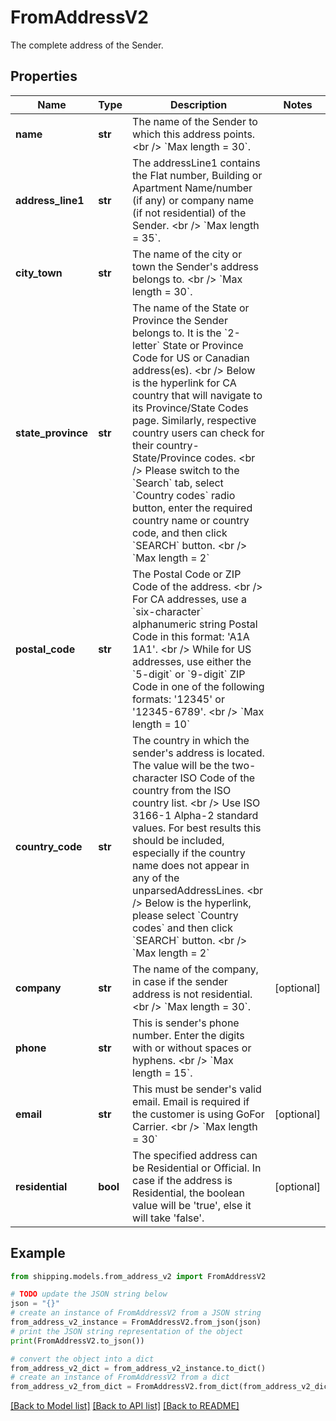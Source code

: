 # FromAddressV2

The complete address of the Sender.

## Properties

Name | Type | Description | Notes
------------ | ------------- | ------------- | -------------
**name** | **str** | The name of the Sender to which this address points.&lt;br /&gt; &#x60;Max length &#x3D; 30&#x60;. | 
**address_line1** | **str** | The addressLine1 contains the Flat number, Building or Apartment Name/number (if any) or company name (if not residential) of the Sender. &lt;br /&gt; &#x60;Max length &#x3D; 35&#x60;. | 
**city_town** | **str** | The name of the city or town the Sender&#39;s address belongs to. &lt;br /&gt; &#x60;Max length &#x3D; 30&#x60;. | 
**state_province** | **str** | The name of the State or Province the Sender belongs to. It is the &#x60;2-letter&#x60; State or Province Code for US or Canadian address(es). &lt;br /&gt; Below is the hyperlink for CA country that will navigate to its Province/State Codes page. Similarly, respective country users can check for their country- State/Province codes. &lt;br /&gt; Please switch to the &#x60;Search&#x60; tab, select &#x60;Country codes&#x60; radio button, enter the required country name or country code, and then click &#x60;SEARCH&#x60; button. &lt;br /&gt; &#x60;Max length &#x3D; 2&#x60; | 
**postal_code** | **str** | The Postal Code or ZIP Code of the address. &lt;br /&gt; For CA addresses, use a &#x60;six-character&#x60; alphanumeric string Postal Code in this format: &#39;A1A 1A1&#39;. &lt;br /&gt; While for US addresses, use either the &#x60;5-digit&#x60; or &#x60;9-digit&#x60; ZIP Code in one of the following formats: &#39;12345&#39; or &#39;12345-6789&#39;. &lt;br /&gt; &#x60;Max length &#x3D; 10&#x60; | 
**country_code** | **str** | The country in which the sender&#39;s address is located. The value will be the two-character ISO Code of the country from the ISO country list. &lt;br /&gt; Use ISO 3166-1 Alpha-2 standard values. For best results this should be included, especially if the country name does not appear in any of the unparsedAddressLines. &lt;br /&gt; Below is the hyperlink, please select &#x60;Country codes&#x60; and then click &#x60;SEARCH&#x60; button. &lt;br /&gt; &#x60;Max length &#x3D; 2&#x60; | 
**company** | **str** | The name of the company, in case if the sender address is not residential. &lt;br /&gt; &#x60;Max length &#x3D; 30&#x60;. | [optional] 
**phone** | **str** | This is sender&#39;s phone number. Enter the digits with or without spaces or hyphens. &lt;br /&gt; &#x60;Max length &#x3D; 15&#x60;. | 
**email** | **str** | This must be sender&#39;s valid email. Email is required if the customer is using GoFor Carrier. &lt;br /&gt; &#x60;Max length &#x3D; 30&#x60;  | [optional] 
**residential** | **bool** | The specified address can be Residential or Official. In case if the address is Residential, the boolean value will be &#39;true&#39;, else it will take &#39;false&#39;. | [optional] 

## Example

```python
from shipping.models.from_address_v2 import FromAddressV2

# TODO update the JSON string below
json = "{}"
# create an instance of FromAddressV2 from a JSON string
from_address_v2_instance = FromAddressV2.from_json(json)
# print the JSON string representation of the object
print(FromAddressV2.to_json())

# convert the object into a dict
from_address_v2_dict = from_address_v2_instance.to_dict()
# create an instance of FromAddressV2 from a dict
from_address_v2_from_dict = FromAddressV2.from_dict(from_address_v2_dict)
```
[[Back to Model list]](../README.md#documentation-for-models) [[Back to API list]](../README.md#documentation-for-api-endpoints) [[Back to README]](../README.md)


